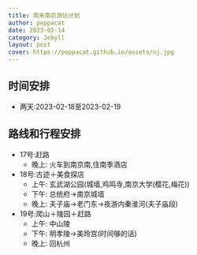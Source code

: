 ```yaml
---
title: 周末南京游玩计划
author: peppacat
date: 2023-02-14
category: Jekyll
layout: post
cover: https://peppacat.github.io/assets/nj.jpg
---
```


时间安排
-------------
+ 两天:2023-02-18至2023-02-19

路线和行程安排
-------------
+ 17号:赶路
  + 晚上: 火车到南京南,住南季酒店
+ 18号:古迹＋美食探店
  + 上午: 玄武湖公园(城墙,鸡鸣寺,南京大学(樱花,梅花))
  + 下午: 总统府->南京城墙
  + 晚上: 夫子庙->老门东->夜游内秦淮河(夫子庙段)
+ 19号:爬山＋陵园＋赶路
  + 上午: 中山陵
  + 下午: 明孝陵->美玲宫(时间够的话)
  + 晚上: 回杭州
